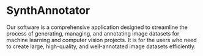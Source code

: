 # SynthAnnotator
Our software is a comprehensive application designed to streamline the process of generating, managing, and annotating image datasets for machine learning and computer vision projects. It is for the users who need to create large, high-quality, and well-annotated image datasets efficiently.
